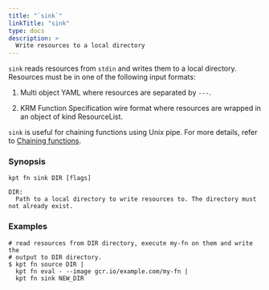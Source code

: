 ```yaml
---
title: "`sink`"
linkTitle: "sink"
type: docs
description: >
  Write resources to a local directory
---
```


<!--mdtogo:Short
   Write resources to a local directory
-->

`sink` reads resources from `stdin` and writes them to a local directory.
Resources must be in one of the following input formats:

1. Multi object YAML where resources are separated by `---`.

2. KRM Function Specification wire format where resources are wrapped in an
   object of kind ResourceList.

`sink` is useful for chaining functions using Unix pipe. For more details, refer
to [Chaining functions].

### Synopsis

<!--mdtogo:Long-->

```
kpt fn sink DIR [flags]

DIR:
  Path to a local directory to write resources to. The directory must not already exist.
```

<!--mdtogo-->

### Examples

<!--mdtogo:Examples-->

```shell
# read resources from DIR directory, execute my-fn on them and write the
# output to DIR directory.
$ kpt fn source DIR |
  kpt fn eval - --image gcr.io/example.com/my-fn |
  kpt fn sink NEW_DIR
```

<!--mdtogo-->

[chaining functions]:
  /book/04-using-functions/02-imperative-function-execution?id=chaining-functions-using-the-unix-pipe
[function specification]:
  /book/05-developing-functions/01-functions-specification
